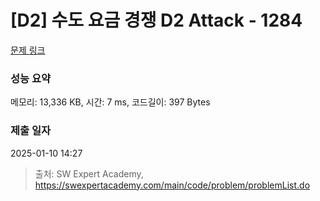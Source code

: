 # [D2] 수도 요금 경쟁 D2 Attack - 1284 

[문제 링크](https://swexpertacademy.com/main/code/problem/problemDetail.do?contestProbId=AV189xUaI8UCFAZN) 

### 성능 요약

메모리: 13,336 KB, 시간: 7 ms, 코드길이: 397 Bytes

### 제출 일자

2025-01-10 14:27



> 출처: SW Expert Academy, https://swexpertacademy.com/main/code/problem/problemList.do